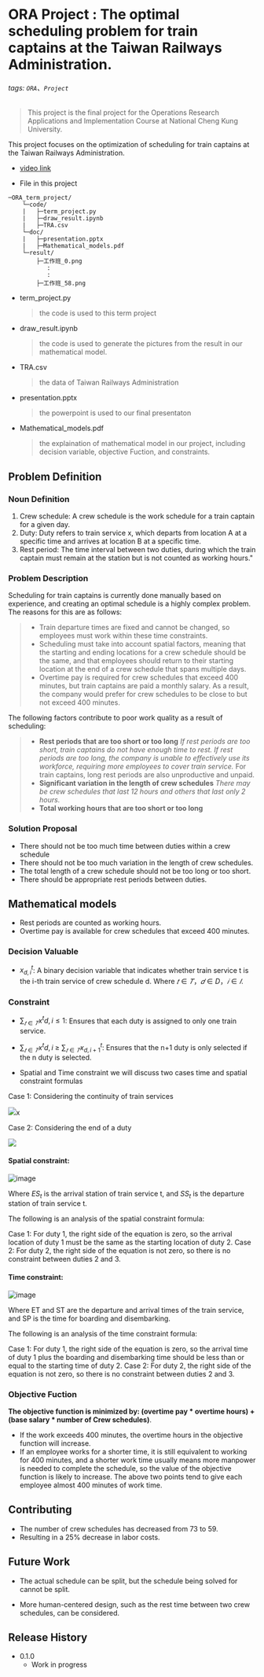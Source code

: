 # ORA Project : The optimal scheduling problem for train captains at the Taiwan Railways Administration.
###### tags: `ORA`、`Project`

> This project is the final project for the Operations Research Applications and Implementation Course at National Cheng Kung University.

This project focuses on the optimization of scheduling for train captains at the Taiwan Railways Administration.

- [video link](https://youtu.be/3DNFFizK218)

- File in this project
```
─ORA_term_project/
    └─code/
    |   ├─term_project.py
    |   ├─draw_result.ipynb
    |   ├─TRA.csv 
    └─doc/    
    |   ├─presentation.pptx
    |   ├─Mathematical_models.pdf
    └─result/
        ├─工作班_0.png 
           :
           :
        ├─工作班_58.png 
```
- term_project.py
    > the code is used to this term project
- draw_result.ipynb
    > the code is used to generate the pictures from the result in our mathematical model.
- TRA.csv
    > the data of Taiwan Railways Administration
- presentation.pptx
    > the powerpoint is used to our final presentaton
- Mathematical_models.pdf
    > the explaination of mathematical model in our project, including decision variable, objective Fuction, and constraints. 
## Problem Definition

### Noun Definition
1. Crew schedule: A crew schedule is the work schedule for a train captain for a given day.
2. Duty: Duty refers to train service x, which departs from location A at a specific time and arrives at location B at a specific time.
3. Rest period: The time interval between two duties, during which the train captain must remain at the station but is not counted as working hours."

### Problem Description

Scheduling for train captains is currently done manually based on experience, and creating an optimal schedule is a highly complex problem. The reasons for this are as follows:

>- Train departure times are fixed and cannot be changed, so employees must work within these time constraints.
>- Scheduling must take into account spatial factors, meaning that the starting and ending locations for a crew schedule should be the same, and that employees should return to their starting location at the end of a crew schedule that spans multiple days.
>- Overtime pay is required for crew schedules that exceed 400 minutes, but train captains are paid a monthly salary. As a result, the company would prefer for crew schedules to be close to but not exceed 400 minutes.

The following factors contribute to poor work quality as a result of scheduling:

> - **Rest periods that are too short or too long**
>*If rest periods are too short, train captains do not have enough time to rest.
If rest periods are too long, the company is unable to effectively use its workforce, requiring more employees to cover train service.*
For train captains, long rest periods are also unproductive and unpaid.
> - **Significant variation in the length of crew schedules**
*There may be crew schedules that last 12 hours and others that last only 2 hours.*
>- **Total working hours that are too short or too long**

### Solution Proposal

- There should not be too much time between duties within a crew schedule
- There should not be too much variation in the length of crew schedules.
- The total length of a crew schedule should not be too long or too short.
- There should be appropriate rest periods between duties.


## Mathematical models
- Rest periods are counted as working hours.
- Overtime pay is available for crew schedules that exceed 400 minutes.

### Decision Valuable

- $x^{t}_{d,i}$: A binary decision variable that indicates whether train service t is the i-th train service of crew schedule d.
Where $𝑡∈𝑇，𝑑∈D，𝑖∈𝐼$.



### Constraint

- $\sum_{𝑡∈𝑇}{x^{t}{d,i}\le 1}$: Ensures that each duty is assigned to only one train service.

-  $\sum_{𝑡∈𝑇}{x^{t}{d,i}}$ $\ge$ $\sum_{𝑡∈𝑇}{x^{t}_{d,i+1}}$: Ensures that the n+1 duty is only selected if the n duty is selected.

- Spatial and Time constraint
we will discuss two cases time and spatial constraint formulas

Case 1: Considering the continuity of train services

![](https://playlab.computing.ncku.edu.tw:3001/uploads/upload_74579f0c9e211ae77a10719766b9cee6.png)x

Case 2: Considering the end of a duty

![](https://playlab.computing.ncku.edu.tw:3001/uploads/upload_d7d76b72e6318e66ac127c6248298b11.png)

#### Spatial constraint: 

![image](https://user-images.githubusercontent.com/83536674/211263677-401e68ff-7b88-4d8c-af71-b1db4305b5de.png)



Where $ES_t$ is the arrival station of train service t, and $SS_t$ is the departure station of train service t.

The following is an analysis of the spatial constraint formula:

Case 1: For duty 1, the right side of the equation is zero, so the arrival location of duty 1 must be the same as the starting location of duty 2.
Case 2: For duty 2, the right side of the equation is not zero, so there is no constraint between duties 2 and 3.

#### Time constraint: 

![image](https://user-images.githubusercontent.com/83536674/211263820-78564915-de01-4600-a6e7-743e3e6eba9b.png)

Where ET and ST are the departure and arrival times of the train service, and SP is the time for boarding and disembarking.

The following is an analysis of the time constraint formula:

Case 1: For duty 1, the right side of the equation is zero, so the arrival time of duty 1 plus the boarding and disembarking time should be less than or equal to the starting time of duty 2.
Case 2: For duty 2, the right side of the equation is not zero, so there is no constraint between duties 2 and 3.





### Objective Fuction

**The objective function is minimized by: (overtime pay * overtime hours) + (base salary * number of Crew schedules)**.
- If the work exceeds 400 minutes, the overtime hours in the objective function will increase. 
- If an employee works for a shorter time, it is still equivalent to working for 400 minutes, and a shorter work time usually means more manpower is needed to complete the schedule, so the value of the objective function is likely to increase. The above two points tend to give each employee almost 400 minutes of work time.


## Contributing 

- The number of crew schedules has decreased from 73 to 59.
- Resulting in a 25% decrease in labor costs.

## Future Work

- The actual schedule can be split, but the schedule being solved for cannot be split.

- More human-centered design, such as the rest time between two crew schedules, can be considered.


## Release History

* 0.1.0
    * Work in progress



